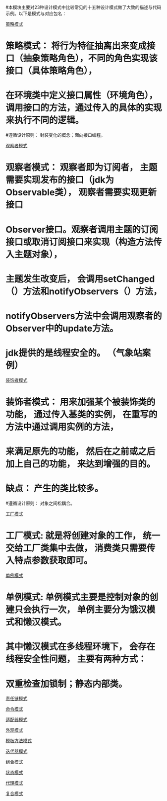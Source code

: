 #本模块主要对23种设计模式中比较常见的十五种设计模式做了大致的描述与代码示例。以下是模式与对应包名：

[策略模式](./strategy)
#    策略模式： 将行为特征抽离出来变成接口（抽象策略角色），不同的角色实现该接口（具体策略角色），
#             在环境类中定义接口属性（环境角色），调用接口的方法，通过传入的具体的实现来执行不同的逻辑。
#遵循设计原则：  封装变化的概念；面向接口编程。

[观察者模式](./observer)
#  观察者模式： 观察者即为订阅者， 主题需要实现发布的接口（jdk为Observable类）， 观察者需要实现更新接口
#             Observer接口。观察者调用主题的订阅接口或取消订阅接口来实现（构造方法传入主题对象），
#	 	      主题发生改变后， 会调用setChanged（）方法和notifyObservers（）方法，
#	   	      notifyObservers方法中会调用观察者的Observer中的update方法。
#	 	      jdk提供的是线程安全的。 （气象站案例）

[装饰者模式](./decorator)
#  装饰者模式：  用来加强某个被装饰类的功能， 通过传入基类的实例， 在重写的方法中通过调用实例的方法，
#              来满足原先的功能， 然后在之前或之后加上自己的功能， 来达到增强的目的。
#       缺点：  产生的类比较多。
#遵循设计原则：  对象之间松耦合。

[工厂模式](./factory)
#   工厂模式:   就是将创建对象的工作， 统一交给工厂类集中去做， 消费类只需要传入特点参数获取即可。

[单例模式](./singleton)
#   单例模式:   单例模式主要是控制对象的创建只会执行一次， 单例主要分为饿汉模式和懒汉模式。
#              其中懒汉模式在多线程环境下， 会存在线程安全性问题， 主要有两种方式：
#              双重检查加锁制；静态内部类。

[责任链模式](./strategy)

[命令模式](./strategy)

[适配器模式](./strategy)

[外观模式](./strategy)

[模板方法模式](./strategy)

[迭代器模式](./strategy)

[组合模式](./strategy)

[状态模式](./strategy)

[代理模式](./strategy)

[复合模式](./strategy)
